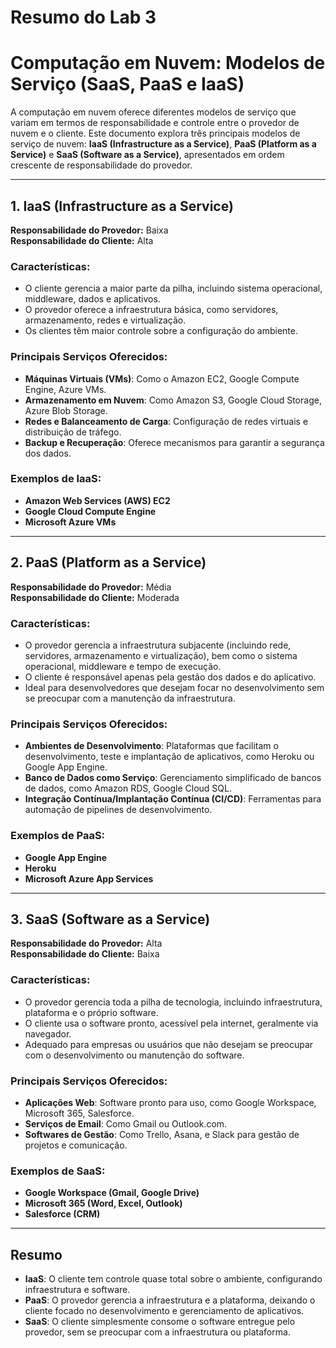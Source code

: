 # Resumo do Lab 3
# Computação em Nuvem: Modelos de Serviço (SaaS, PaaS e IaaS)

A computação em nuvem oferece diferentes modelos de serviço que variam em termos de responsabilidade e controle entre o provedor de nuvem e o cliente. Este documento explora três principais modelos de serviço de nuvem: **IaaS (Infrastructure as a Service)**, **PaaS (Platform as a Service)** e **SaaS (Software as a Service)**, apresentados em ordem crescente de responsabilidade do provedor.

---

## 1. **IaaS (Infrastructure as a Service)**

**Responsabilidade do Provedor:** Baixa  
**Responsabilidade do Cliente:** Alta

### Características:
- O cliente gerencia a maior parte da pilha, incluindo sistema operacional, middleware, dados e aplicativos.
- O provedor oferece a infraestrutura básica, como servidores, armazenamento, redes e virtualização.
- Os clientes têm maior controle sobre a configuração do ambiente.

### Principais Serviços Oferecidos:
- **Máquinas Virtuais (VMs)**: Como o Amazon EC2, Google Compute Engine, Azure VMs.
- **Armazenamento em Nuvem**: Como Amazon S3, Google Cloud Storage, Azure Blob Storage.
- **Redes e Balanceamento de Carga**: Configuração de redes virtuais e distribuição de tráfego.
- **Backup e Recuperação**: Oferece mecanismos para garantir a segurança dos dados.

### Exemplos de IaaS:
- **Amazon Web Services (AWS) EC2**
- **Google Cloud Compute Engine**
- **Microsoft Azure VMs**

---

## 2. **PaaS (Platform as a Service)**

**Responsabilidade do Provedor:** Média  
**Responsabilidade do Cliente:** Moderada

### Características:
- O provedor gerencia a infraestrutura subjacente (incluindo rede, servidores, armazenamento e virtualização), bem como o sistema operacional, middleware e tempo de execução.
- O cliente é responsável apenas pela gestão dos dados e do aplicativo.
- Ideal para desenvolvedores que desejam focar no desenvolvimento sem se preocupar com a manutenção da infraestrutura.

### Principais Serviços Oferecidos:
- **Ambientes de Desenvolvimento**: Plataformas que facilitam o desenvolvimento, teste e implantação de aplicativos, como Heroku ou Google App Engine.
- **Banco de Dados como Serviço**: Gerenciamento simplificado de bancos de dados, como Amazon RDS, Google Cloud SQL.
- **Integração Contínua/Implantação Contínua (CI/CD)**: Ferramentas para automação de pipelines de desenvolvimento.

### Exemplos de PaaS:
- **Google App Engine**
- **Heroku**
- **Microsoft Azure App Services**

---

## 3. **SaaS (Software as a Service)**

**Responsabilidade do Provedor:** Alta  
**Responsabilidade do Cliente:** Baixa

### Características:
- O provedor gerencia toda a pilha de tecnologia, incluindo infraestrutura, plataforma e o próprio software.
- O cliente usa o software pronto, acessível pela internet, geralmente via navegador.
- Adequado para empresas ou usuários que não desejam se preocupar com o desenvolvimento ou manutenção do software.

### Principais Serviços Oferecidos:
- **Aplicações Web**: Software pronto para uso, como Google Workspace, Microsoft 365, Salesforce.
- **Serviços de Email**: Como Gmail ou Outlook.com.
- **Softwares de Gestão**: Como Trello, Asana, e Slack para gestão de projetos e comunicação.

### Exemplos de SaaS:
- **Google Workspace (Gmail, Google Drive)**
- **Microsoft 365 (Word, Excel, Outlook)**
- **Salesforce (CRM)**

---

## Resumo

- **IaaS**: O cliente tem controle quase total sobre o ambiente, configurando infraestrutura e software.
- **PaaS**: O provedor gerencia a infraestrutura e a plataforma, deixando o cliente focado no desenvolvimento e gerenciamento de aplicativos.
- **SaaS**: O cliente simplesmente consome o software entregue pelo provedor, sem se preocupar com a infraestrutura ou plataforma.
